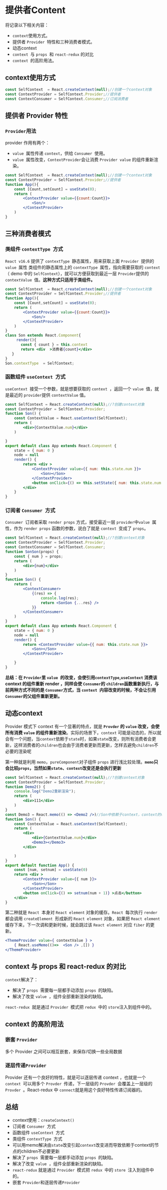 # 提供者Content

将记录以下相关内容：

+   `context`使用方式。
+   提供者 `Provider `特性和三种消费者模式。
+   动态context
+   `context `与 `props `和 `react-redux` 的对比
+   `context `的高阶用法。

## context使用方式

```jsx
const SelfContext  = React.createContext(null);//创建一个context对象
const ContextProvider = SelfContext.Provider;//提供者
const ContextConsumer = SelfContext.Consumer;//订阅消费者
```

## 提供者 Provider 特性

### `Provider`用法

provider 作用有两个：

-   `value `属性传递 `context`，供给 `Consumer `使用。
-   `value `属性改变，`ContextProvider`会让消费 `Provider value` 的组件重新渲染。

```jsx
const SelfContext  = React.createContext(null);//创建一个context对象
const ContextProvider = SelfContext.Provider;//提供者
function App(){
    const [Count,setCount] = useState(0);
    return (
        <ContextProvider value={{count:Count}}>
            <Son/> 
        </ContextProvider>
    )
}
```

## 三种消费者模式

### 类组件 `contextType `方式

`React v16.6` 提供了 `contextType `静态属性，用来获取上面 `Provider `提供的 `value `属性
类组件的静态属性上的 `contextType `属性，指向需要获取的 `context`（ demo 中的 `SelfContext`），就可以方便获取到最近一层 `Provider`提供的 `contextValue `值。**这种方式只适用于类组件。**

```jsx
const SelfContext  = React.createContext(null);//创建一个context对象
const ContextProvider = SelfContext.Provider;//提供者
function App(){
    const [Count,setCount] = useState(0);
    return (
        <ContextProvider value={{count:Count}}>
            <Son/> 
        </ContextProvider>
    )
}
class Son extends React.Component{
     render(){
       const { count } = this.context
       return <div  >消费者{count}</div> 
   }
}
Son.contextType  = SelfContext;
```

### 函数组件 `useContext `方式

`useContext `接受一个参数，就是想要获取的 `context `，返回一个 `value `值，就是最近的 `provider`提供 `contextValue` 值。

```jsx
const SelfContext = React.createContext(null);//?创建context对象
const ContextProvider = SelfContext.Provider;
function Son() {
    const ContextValue = React.useContext(SelfContext);
    return (
        <div>{ContextValue.num}</div>
    )

}
export default class App extends React.Component {
    state = { num: 0 }
    node = null
    render() {
        return <div >
            <ContextProvider value={{ num: this.state.num }}>
                <Son></Son>
            </ContextProvider>
            <button onClick={() => this.setState({ num: this.state.num + 1 })} >点击</button>
        </div>
    }
}
```

###  订阅者 `Consumer `方式

`Consumer `订阅者采取 `render props` 方式，接受最近一层 `provider`中`value `属性，作为 `render props` 函数的参数，说白了就是 `context `变成了 `props`。

```jsx
const SelfContext = React.createContext(null);//?创建context对象
const ContextProvider = SelfContext.Provider;
const ContextConsumer = SelfContext.Consumer;
function SonSon(props) {
    const { num } = props;
    return (
        <div>{num}</div>
    )
}
function Son() {
    return (
        <ContextConsumer>
            {(res) => {
                console.log(res);
                return <SonSon {...res} />
            }}
        </ContextConsumer>
    )
}
export default class App extends React.Component {
    state = { num: 0 }
    node = null
    render() {
        return <ContextProvider value={{ num: this.state.num }}>
            <Son></Son>
        </ContextProvider>

    }
}
```

**总结：在 `Provider`里 `value `的改变，会使引用`contextType`,`useContext` 消费该 context 的组件重新 render ，同样会使 `Consumer`的 `children`函数重新执行，与前两种方式不同的是 `Consumer`方式，当 `context `内容改变的时候，不会让引用 `Consumer`的父组件重新更新。**

## 动态context

Provider 模式下 context 有一个显著的特点，就是 **`Provder` 的 `value` 改变，会使所有消费 `value` 的组件重新渲染**。实际的场景下，`context` 可能是动态的，所以就会有一个问题，当`context`依赖于`state`时，如果`state`改变，则所有消费者会更新，这样消费者的`children`也会由于消费者更新而更新，怎样去避免`children`不必要的渲染呢

第一种就是利用 `memo`，`pureComponent`对子组件 `props` 进行浅比较处理。**`memo`只会比较`props`，当然如果`state`、`context`改变还是会执行更新**

```jsx
const SelfContext = React.createContext(null);//?创建context对象
const ContextProvider = SelfContext.Provider;
function Demo2() {
    console.log("Demo2重新渲染");
    return (
        <div>111</div>
    )
}
const Demo3 = React.memo(() => <Demo2 />)//Son中依赖于context，context的value改变会导致视图重新渲染，但是Demo2不会随着再次渲染，如果把Demo3改为Demo2，则Demo2会重新渲染
function Son() {
    const ContextValue = React.useContext(SelfContext);
    return (
        <div>
            <div>{ContextValue.num}</div>
            <Demo3></Demo3>
        </div>

    )
}
export default function App() {
    const [num, setnum] = useState(0)
    return <div >
        <ContextProvider value={{ num }}>
            <Son></Son>
        </ContextProvider>
        <button onClick={() => setnum(num + 1)} >点击</button>
    </div>
}
```

第二种就是 `React `本身对 `React element` 对象的缓存。`React `每次执行 `render `都会调用 `createElement `形成新的 `React element` 对象，如果把 `React element `缓存下来，下一次调和更新时候，就会跳过该 `React element` 对应 `fiber` 的更新。

```jsx
<ThemeProvider value={ contextValue } >
    { React.useMemo(()=>  <Son /> ,[]) }
</ThemeProvider>
```

## context 与 props 和 react-redux 的对比

`context`解决了：

-   解决了 `props `需要每一层都手动添加 `props `的缺陷。
-   解决了改变 `value `，组件全部重新渲染的缺陷。

`react-redux `就是通过 `Provider `模式把 `redux `中的 `store`注入到组件中的。

## context 的高阶用法

### 嵌套 `Provider`

多个 Provider 之间可以相互嵌套，来保存/切换一些全局数据

### 逐层传递`Provider`

Provider 还有一个良好的特性，就是可以逐层传递 context ，也就是一个 `context `可以用多个 `Provder `传递，下一层级的 `Provder `会覆盖上一层级的 `Provder `。React-redux 中 `connect`就是用这个良好特性传递订阅器的。

## 总结

+   context使用：`createContext()`
+   订阅者 `Consumer `方式
+   函数组件 `useContext `方式
+   类组件 `contextType `方式
+   可以用memo解决由`state`改变引起`context`改变进而导致依赖于context的节点的children不必要更新
+   解决了 `props `需要每一层都手动添加 `props `的缺陷。
+   解决了改变 `value `，组件全部重新渲染的缺陷。
+   `react-redux` 就是通过 `Provider `模式把 `redux `中的 `store `注入到组件中的。
+   嵌套 `Provider`和逐层传递`Provider`

